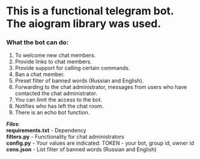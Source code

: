 # **This is a functional telegram bot. The aiogram library was used**. 

### What the bot can do:
1. To welcome new chat members.
2. Provide links to chat members.
3. Provide support for calling certain commands. 
4. Ban a chat member.
5. Preset filter of banned words (Russian and English).
6. Forwarding to the chat administrator, messages from users who have contacted the chat administrator. 
7. You can limit the access to the bot. 
8. Notifies who has left the chat room.
9. There is an echo bot function.

***Files***:\
**requirements.txt** - Dependency\
**filters.py** - Functionality for chat administrators\
**config.py** - Your values are indicated: TOKEN - your bot, group id, owner id\
**cens.json** - List filter of banned words (Russian and English)
